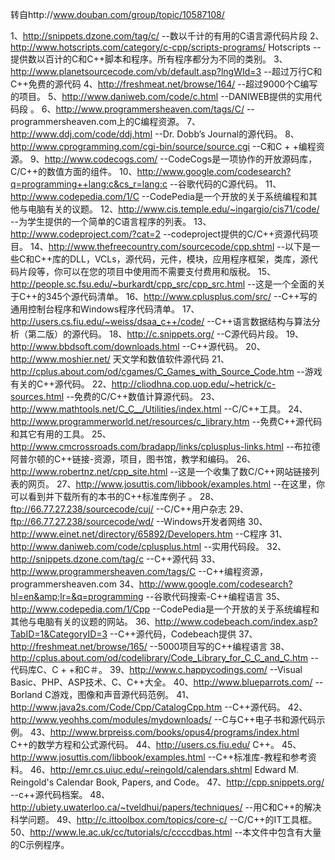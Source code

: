 转自http://www.douban.com/group/topic/10587108/

1、http://snippets.dzone.com/tag/c/ --数以千计的有用的C语言源代码片段 
2、http://www.hotscripts.com/category/c-cpp/scripts-programs/ Hotscripts --提供数以百计的C和C++脚本和程序。所有程序都分为不同的类别。 
3、http://www.planetsourcecode.com/vb/default.asp?lngWId=3 --超过万行C和C++免费的源代码 
4、http://freshmeat.net/browse/164/ --超过9000个C编写的项目。 
5、http://www.daniweb.com/code/c.html --DANIWEB提供的实用代码段 。 
6、http://www.programmersheaven.com/tags/C/ --programmersheaven.com上的C编程资源。 
7、http://www.ddj.com/code/ddj.html --Dr. Dobb’s Journal的源代码。 
8、http://www.cprogramming.com/cgi-bin/source/source.cgi --C和C + +编程资源。 
9、http://www.codecogs.com/ --CodeCogs是一项协作的开放源码库，C/C++的数值方面的组件。 
10、http://www.google.com/codesearch?q=programming++lang:c&cs_r=lang:c --谷歌代码的C源代码。 
11、http://www.codepedia.com/1/C --CodePedia是一个开放的关于系统编程和其他与电脑有关的议题。 
12、http://www.cis.temple.edu/~ingargio/cis71/code/ --为学生提供的一个简单的C语言程序的列表。 
13、http://www.codeproject.com/?cat=2 --codeproject提供的C/C++资源代码项目。 
14、http://www.thefreecountry.com/sourcecode/cpp.shtml --以下是一些C和C++库的DLL，VCLs，源代码，元件，模块，应用程序框架，类库，源代码片段等，你可以在您的项目中使用而不需要支付费用和版税。 
15、http://people.sc.fsu.edu/~burkardt/cpp_src/cpp_src.html --这是一个全面的关于C++的345个源代码清单。 
16、http://www.cplusplus.com/src/ --C++写的通用控制台程序和Windows程序代码清单。 
17、http://users.cs.fiu.edu/~weiss/dsaa_c++/code/ --C++语言数据结构与算法分析（第二版）的源代码。 
18、http://c.snippets.org/ --C源代码片段。 
19、http://www.bbdsoft.com/downloads.html --C++源代码。 
20、http://www.moshier.net/ 天文学和数值软件源代码 
21、http://cplus.about.com/od/cgames/C_Games_with_Source_Code.htm --游戏有关的C++源代码。 
22、http://cliodhna.cop.uop.edu/~hetrick/c-sources.html --免费的C/C++数值计算源代码。 
23、http://www.mathtools.net/C_C__/Utilities/index.html --C/C++工具。 
24、http://www.programmerworld.net/resources/c_library.htm --免费C++源代码和其它有用的工具。 
25、http://www.cmcrossroads.com/bradapp/links/cplusplus-links.html --布拉德阿普尔顿的C++链接-资源，项目，图书馆，教学和编码。 
26、http://www.robertnz.net/cpp_site.html --这是一个收集了数C/C++网站链接列表的网页。 
27、http://www.josuttis.com/libbook/examples.html --在这里，你可以看到并下载所有的本书的C++标准库例子 。 
28、ftp://66.77.27.238/sourcecode/cuj/ --C/C++用户杂志 
29、ftp://66.77.27.238/sourcecode/wd/ --Windows开发者网络 
30、http://www.einet.net/directory/65892/Developers.htm --C程序 
31、http://www.daniweb.com/code/cplusplus.html --实用代码段。 
32、http://snippets.dzone.com/tag/c --C++源代码 
33、http://www.programmersheaven.com/tags/C --C++编程资源，programmersheaven.com 
34、http://www.google.com/codesearch?hl=en&amp;lr=&q=programming --谷歌代码搜索-C++编程语言 
35、http://www.codepedia.com/1/Cpp --CodePedia是一个开放的关于系统编程和其他与电脑有关的议题的网站。 
36、http://www.codebeach.com/index.asp?TabID=1&CategoryID=3 --C++源代码，Codebeach提供 
37、http://freshmeat.net/browse/165/ --5000项目写的C++编程语言 
38、http://cplus.about.com/od/codelibrary/Code_Library_for_C_C_and_C.htm --代码库C、C + +和C＃。 
39、http://www.c.happycodings.com/ --Visual Basic、PHP、ASP技术、C、C++大全。 
40、http://www.blueparrots.com/ --Borland C游戏，图像和声音源代码范例。 
41、http://www.java2s.com/Code/Cpp/CatalogCpp.htm --C++源代码。 
42、http://www.yeohhs.com/modules/mydownloads/ --C与C++电子书和源代码示例。 
43、http://www.brpreiss.com/books/opus4/programs/index.html C++的数学方程和公式源代码。 
44、http://users.cs.fiu.edu/ C++。 
45、http://www.josuttis.com/libbook/examples.html --C++标准库-教程和参考资料。 
46、http://emr.cs.uiuc.edu/~reingold/calendars.shtml Edward M. Reingold's Calendar Book, Papers, and Code。 
47、http://cpp.snippets.org/ --c++源代码档案。 
48、http://ubiety.uwaterloo.ca/~tveldhui/papers/techniques/ --用C和C++的解决科学问题。 
49、http://c.ittoolbox.com/topics/core-c/ --C/C++的IT工具框。 
50、http://www.le.ac.uk/cc/tutorials/c/ccccdbas.html --本文件中包含有大量的C示例程序。